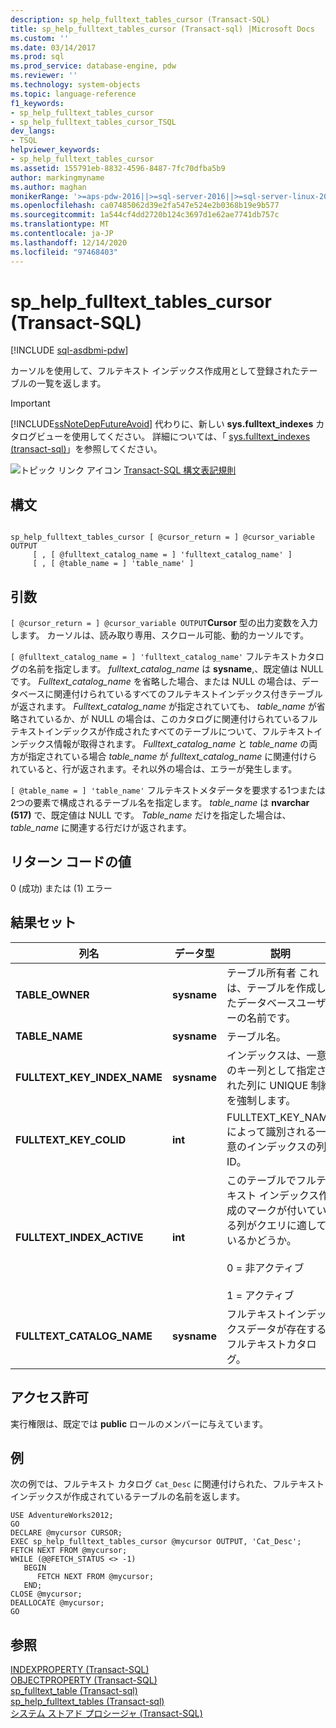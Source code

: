 ```yaml
---
description: sp_help_fulltext_tables_cursor (Transact-SQL)
title: sp_help_fulltext_tables_cursor (Transact-sql) |Microsoft Docs
ms.custom: ''
ms.date: 03/14/2017
ms.prod: sql
ms.prod_service: database-engine, pdw
ms.reviewer: ''
ms.technology: system-objects
ms.topic: language-reference
f1_keywords:
- sp_help_fulltext_tables_cursor
- sp_help_fulltext_tables_cursor_TSQL
dev_langs:
- TSQL
helpviewer_keywords:
- sp_help_fulltext_tables_cursor
ms.assetid: 155791eb-8832-4596-8487-7fc70dfba5b9
author: markingmyname
ms.author: maghan
monikerRange: '>=aps-pdw-2016||>=sql-server-2016||>=sql-server-linux-2017||=azuresqldb-mi-current'
ms.openlocfilehash: ca07485062d39e2fa547e524e2b0368b19e9b577
ms.sourcegitcommit: 1a544cf4dd2720b124c3697d1e62ae7741db757c
ms.translationtype: MT
ms.contentlocale: ja-JP
ms.lasthandoff: 12/14/2020
ms.locfileid: "97468403"
---
```

# <a name="sp_help_fulltext_tables_cursor-transact-sql"></a>sp_help_fulltext_tables_cursor (Transact-SQL)
[!INCLUDE [sql-asdbmi-pdw](../../includes/applies-to-version/sql-asdbmi-pdw.md)]

  カーソルを使用して、フルテキスト インデックス作成用として登録されたテーブルの一覧を返します。  
  
> [!IMPORTANT]  
>  [!INCLUDE[ssNoteDepFutureAvoid](../../includes/ssnotedepfutureavoid-md.md)] 代わりに、新しい **sys.fulltext_indexes** カタログビューを使用してください。 詳細については、「 [sys.fulltext_indexes &#40;transact-sql&#41;](../../relational-databases/system-catalog-views/sys-fulltext-indexes-transact-sql.md)」を参照してください。  
  
 ![トピック リンク アイコン](../../database-engine/configure-windows/media/topic-link.gif "トピック リンク アイコン") [Transact-SQL 構文表記規則](../../t-sql/language-elements/transact-sql-syntax-conventions-transact-sql.md)  
  
## <a name="syntax"></a>構文  
  
```  
  
sp_help_fulltext_tables_cursor [ @cursor_return = ] @cursor_variable OUTPUT   
     [ , [ @fulltext_catalog_name = ] 'fulltext_catalog_name' ]   
     [ , [ @table_name = ] 'table_name' ]  
```  
  
## <a name="arguments"></a>引数  
`[ @cursor_return = ] @cursor_variable OUTPUT`**Cursor** 型の出力変数を入力します。 カーソルは、読み取り専用、スクロール可能、動的カーソルです。  
  
`[ @fulltext_catalog_name = ] 'fulltext_catalog_name'` フルテキストカタログの名前を指定します。 *fulltext_catalog_name* は **sysname**,、既定値は NULL です。 *Fulltext_catalog_name* を省略した場合、または NULL の場合は、データベースに関連付けられているすべてのフルテキストインデックス付きテーブルが返されます。 *Fulltext_catalog_name* が指定されていても、 *table_name* が省略されているか、が NULL の場合は、このカタログに関連付けられているフルテキストインデックスが作成されたすべてのテーブルについて、フルテキストインデックス情報が取得されます。 *Fulltext_catalog_name* と *table_name* の両方が指定されている場合 *table_name* が *fulltext_catalog_name* に関連付けられていると、行が返されます。それ以外の場合は、エラーが発生します。  
  
`[ @table_name = ] 'table_name'` フルテキストメタデータを要求する1つまたは2つの要素で構成されるテーブル名を指定します。 *table_name* は **nvarchar (517)** で、既定値は NULL です。 *Table_name* だけを指定した場合は、 *table_name* に関連する行だけが返されます。  
  
## <a name="return-code-values"></a>リターン コードの値  
 0 (成功) または (1) エラー  
  
## <a name="result-sets"></a>結果セット  
  
|列名|データ型|説明|  
|-----------------|---------------|-----------------|  
|**TABLE_OWNER**|**sysname**|テーブル所有者 これは、テーブルを作成したデータベースユーザーの名前です。|  
|**TABLE_NAME**|**sysname**|テーブル名。|  
|**FULLTEXT_KEY_INDEX_NAME**|**sysname**|インデックスは、一意のキー列として指定された列に UNIQUE 制約を強制します。|  
|**FULLTEXT_KEY_COLID**|**int**|FULLTEXT_KEY_NAME によって識別される一意のインデックスの列 ID。|  
|**FULLTEXT_INDEX_ACTIVE**|**int**|このテーブルでフルテキスト インデックス作成のマークが付いている列がクエリに適しているかどうか。<br /><br /> 0 = 非アクティブ<br /><br /> 1 = アクティブ|  
|**FULLTEXT_CATALOG_NAME**|**sysname**|フルテキストインデックスデータが存在するフルテキストカタログ。|  
  
## <a name="permissions"></a>アクセス許可  
 実行権限は、既定では **public** ロールのメンバーに与えています。  
  
## <a name="examples"></a>例  
 次の例では、フルテキスト カタログ `Cat_Desc` に関連付けられた、フルテキスト インデックスが作成されているテーブルの名前を返します。  
  
```  
USE AdventureWorks2012;  
GO  
DECLARE @mycursor CURSOR;  
EXEC sp_help_fulltext_tables_cursor @mycursor OUTPUT, 'Cat_Desc';  
FETCH NEXT FROM @mycursor;  
WHILE (@@FETCH_STATUS <> -1)  
   BEGIN  
      FETCH NEXT FROM @mycursor;  
   END;  
CLOSE @mycursor;  
DEALLOCATE @mycursor;  
GO   
```  
  
## <a name="see-also"></a>参照  
 [INDEXPROPERTY &#40;Transact-SQL&#41;](../../t-sql/functions/indexproperty-transact-sql.md)   
 [OBJECTPROPERTY &#40;Transact-SQL&#41;](../../t-sql/functions/objectproperty-transact-sql.md)   
 [sp_fulltext_table &#40;Transact-sql&#41;](../../relational-databases/system-stored-procedures/sp-fulltext-table-transact-sql.md)   
 [sp_help_fulltext_tables &#40;Transact-sql&#41;](../../relational-databases/system-stored-procedures/sp-help-fulltext-tables-transact-sql.md)   
 [システム ストアド プロシージャ &#40;Transact-SQL&#41;](../../relational-databases/system-stored-procedures/system-stored-procedures-transact-sql.md)  
  
  
